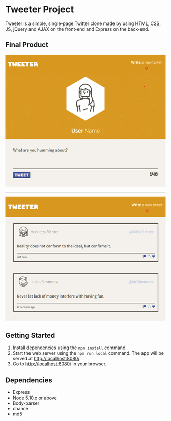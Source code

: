 # Tweeter Project

Tweeter is a simple, single-page Twitter clone made by using HTML, CSS, JS, jQuery and AJAX on the front-end and Express on the back-end.

## Final Product

<p align="center">

!["Homepage"](https://raw.githubusercontent.com/GSingh1994/Tweeter/master/docs/tweeter-main.png)

<hr/>

!["List of tweets"](https://raw.githubusercontent.com/GSingh1994/Tweeter/master/docs/tweeter-posts.png)

</p>

## Getting Started

1. Install dependencies using the `npm install` command.
2. Start the web server using the `npm run local` command. The app will be served at <http://localhost:8080/>.
3. Go to <http://localhost:8080/> in your browser.

## Dependencies

- Express
- Node 5.10.x or above
- Body-parser
- chance
- md5
